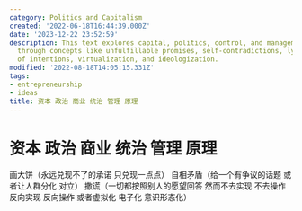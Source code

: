 ```yaml
---
category: Politics and Capitalism
created: '2022-06-18T16:44:39.000Z'
date: '2023-12-22 23:52:59'
description: This text explores capital, politics, control, and management themes
  through concepts like unfulfillable promises, self-contradictions, lying, reversal
  of intentions, virtualization, and ideologization.
modified: '2022-08-18T14:05:15.331Z'
tags:
- entrepreneurship
- ideas
title: 资本 政治 商业 统治 管理 原理
---
```


# 资本 政治 商业 统治 管理 原理

画大饼（永远兑现不了的承诺 只兑现一点点）
自相矛盾（给一个有争议的话题 或者让人群分化 对立）
撒谎（一切都按照别人的愿望回答 然而不去实现 不去操作 反向实现 反向操作 或者虚拟化 电子化 意识形态化）
